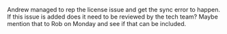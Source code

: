 Andrew managed to rep the license issue and get the sync error to happen.
If this issue is added does it need to be reviewed by the tech team? Maybe mention that to Rob on Monday and see if that can be included.